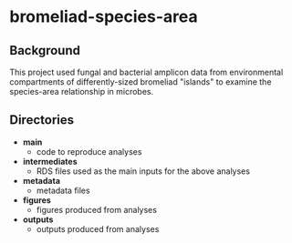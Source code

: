 # bromeliad-species-area

## Background
This project used fungal and bacterial amplicon data from environmental compartments of differently-sized bromeliad "islands" to examine the species-area relationship in microbes. 


## Directories
* **main**
  * code to reproduce analyses
* **intermediates**
  * RDS files used as the main inputs for the above analyses
* **metadata**
  * metadata files
* **figures**
  * figures produced from analyses
* **outputs**
  * outputs produced from analyses
